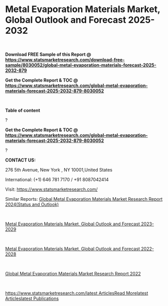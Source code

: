 <h1>Metal Evaporation Materials Market, Global Outlook and Forecast 2025-2032</h1><br/><p><strong>Download FREE Sample of this Report @ <a href="https://www.statsmarketresearch.com/download-free-sample/8030052/global-metal-evaporation-materials-forecast-2025-2032-879">https://www.statsmarketresearch.com/download-free-sample/8030052/global-metal-evaporation-materials-forecast-2025-2032-879</a></strong></p>
 
 
 
 <div><b>Get the Complete Report & TOC @ <a href="https://www.statsmarketresearch.com/global-metal-evaporation-materials-forecast-2025-2032-879-8030052">https://www.statsmarketresearch.com/global-metal-evaporation-materials-forecast-2025-2032-879-8030052</a></b></div>
 
 
 
 <p><br />
 
 <b>Table of content</b></p>
 
 
 
 <p>? </p>
 
 
 
 <div><b>Get the Complete Report & TOC @ <a href="https://www.statsmarketresearch.com/global-metal-evaporation-materials-forecast-2025-2032-879-8030052">https://www.statsmarketresearch.com/global-metal-evaporation-materials-forecast-2025-2032-879-8030052</a></b></div>
 
 
 
 <p>? </p>
 
 
 
 <p><b>CONTACT US:</b><br />
 
 276 5th Avenue, New York , NY 10001,United States<br />
 
 International: (+1) 646 781 7170 / +91 8087042414<br />
 
 Visit: <a href="https://www.statsmarketresearch.com/">https://www.statsmarketresearch.com/</a><br />
 
 Similar Reports: <a href="https://www.statsmarketresearch.com/global-metal-evaporation-materials-forecast-2025-2032-879-8030052">Global Metal Evaporation Materials Market Research Report 2024(Status and Outlook)</a><br />
 
 <br />
 
 <a href="https://www.statsmarketresearch.com/global-metal-evaporation-materials-forecast-2025-2032-879-8030052">Metal Evaporation Materials Market, Global Outlook and Forecast 2023-2029</a><br />
 
 <br />
 
 <a href="https://www.statsmarketresearch.com/global-metal-evaporation-materials-forecast-2025-2032-879-8030052">Metal Evaporation Materials Market, Global Outlook and Forecast 2022-2028</a><br />
 
 <br />
 
 <a href="https://www.statsmarketresearch.com/global-metal-evaporation-materials-forecast-2025-2032-879-8030052">Global Metal Evaporation Materials Market Research Report 2022</a><br />
 
 <br />
 
 <a href="https://gyeongbokgung.com">https://www.statsmarketresearch.com/</a><a href="https://hallyeomaritime.com">latest Articles</a><a href="https://jingwansa.com">Read More</a><a href="https://nguoiviet.jp/">latest Articles</a><a href="https://www.intelmarketresearch.com/">latest Publications</a></p>